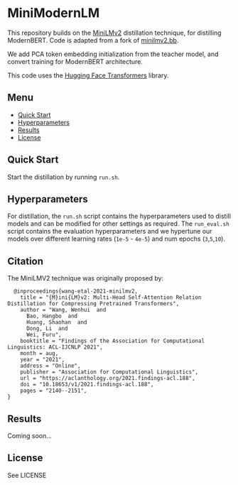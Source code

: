 # MiniModernLM

This repository builds on the [MiniLMv2](https://aclanthology.org/2021.findings-acl.188.pdf) distillation technique, for distilling ModernBERT.
Code is adapted from a fork of [minilmv2.bb](https://github.com/bloomberg/minilmv2.bb).

We add PCA token embedding initialization from the teacher model, and convert training for ModernBERT architecture.

This code uses the [Hugging Face Transformers](https://github.com/huggingface/transformers) library.

## Menu

- [Quick Start](#quick-start)
- [Hyperparameters](#hyperparameters)
- [Results](#results)
- [License](#license)

## Quick Start

Start the distillation by running `run.sh`.

## Hyperparameters

For distillation, the `run.sh` script contains the hyperparameters used to distill models and can be modified for other settings as required.
The `run_eval.sh` script contains the evaluation hyperparameters and we hypertune our models over different learning rates (`1e-5` - `4e-5`) and num epochs (`3`,`5`,`10`).

## Citation
The MiniLMV2 technique was originally proposed by:
```
  @inproceedings{wang-etal-2021-minilmv2,
    title = "{M}ini{LM}v2: Multi-Head Self-Attention Relation Distillation for Compressing Pretrained Transformers",
    author = "Wang, Wenhui  and
      Bao, Hangbo  and
      Huang, Shaohan  and
      Dong, Li  and
      Wei, Furu",
    booktitle = "Findings of the Association for Computational Linguistics: ACL-IJCNLP 2021",
    month = aug,
    year = "2021",
    address = "Online",
    publisher = "Association for Computational Linguistics",
    url = "https://aclanthology.org/2021.findings-acl.188",
    doi = "10.18653/v1/2021.findings-acl.188",
    pages = "2140--2151",
}
```

## Results

Coming soon...


## License

See LICENSE
